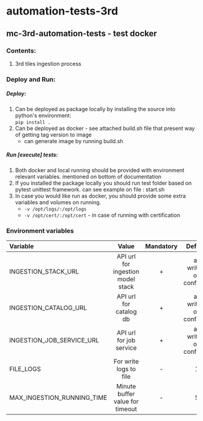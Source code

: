 # automation-tests-3rd
## mc-3rd-automation-tests - test docker
### Contents:
1. 3rd tiles ingestion process


### Deploy and Run:
##### Deploy:
1. Can be deployed as package locally by installing the source into python's environment: \
``pip install . ``
2. Can be deployed as docker - see attached build.sh file that present way of getting tag version to image  
    - can generate image by running build.sh

##### Run [execute] tests:
1. Both docker and local running should be provided with environment relevant variables. mentioned on bottom of documentation
2. If you installed the package locally you should run test folder based on pytest unittest framework.
can see example on file : start.sh
3. In case you would like run as docker, you should provide some extra variables and volumes on running.
     - ``-v /opt/logs/:/opt/logs``
     - ``-v /opt/cert/:/opt/cert`` - in case of running with certification
 
### Environment variables        
|  Variable   | Value       | Mandatory   |   Default   |
| :----------- | :-----------: | :-----------: | :-----------: |
| INGESTION_STACK_URL | API url for ingestion model stack | + | as written on config.py | 
| INGESTION_CATALOG_URL | API url for catalog db | + | as written on config.py |
| INGESTION_JOB_SERVICE_URL | API url for job service | + | as written on config.py |
| FILE_LOGS | For write logs to file | - | 1 | 
| MAX_INGESTION_RUNNING_TIME | Minute buffer value for timeout | - | 5 | 
